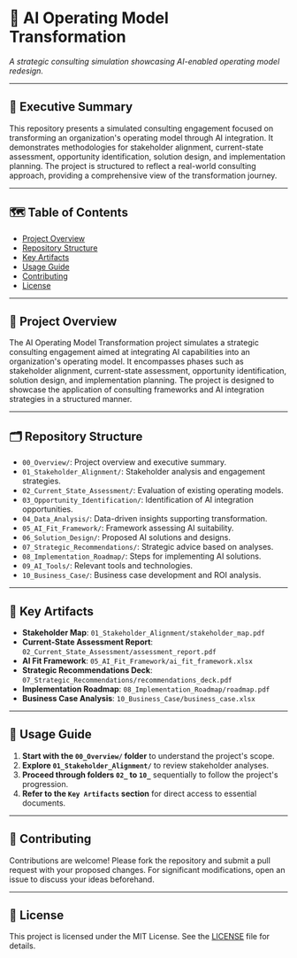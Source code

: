 # 🧠 AI Operating Model Transformation

*A strategic consulting simulation showcasing AI-enabled operating model redesign.*

---

## 📌 Executive Summary

This repository presents a simulated consulting engagement focused on transforming an organization's operating model through AI integration. It demonstrates methodologies for stakeholder alignment, current-state assessment, opportunity identification, solution design, and implementation planning. The project is structured to reflect a real-world consulting approach, providing a comprehensive view of the transformation journey.

---

## 🗺️ Table of Contents

- [Project Overview](#project-overview)
- [Repository Structure](#repository-structure)
- [Key Artifacts](#key-artifacts)
- [Usage Guide](#usage-guide)
- [Contributing](#contributing)
- [License](#license)

---

## 📖 Project Overview

The AI Operating Model Transformation project simulates a strategic consulting engagement aimed at integrating AI capabilities into an organization's operating model. It encompasses phases such as stakeholder alignment, current-state assessment, opportunity identification, solution design, and implementation planning. The project is designed to showcase the application of consulting frameworks and AI integration strategies in a structured manner.

---

## 🗂️ Repository Structure

- `00_Overview/`: Project overview and executive summary.
- `01_Stakeholder_Alignment/`: Stakeholder analysis and engagement strategies.
- `02_Current_State_Assessment/`: Evaluation of existing operating models.
- `03_Opportunity_Identification/`: Identification of AI integration opportunities.
- `04_Data_Analysis/`: Data-driven insights supporting transformation.
- `05_AI_Fit_Framework/`: Framework assessing AI suitability.
- `06_Solution_Design/`: Proposed AI solutions and designs.
- `07_Strategic_Recommendations/`: Strategic advice based on analyses.
- `08_Implementation_Roadmap/`: Steps for implementing AI solutions.
- `09_AI_Tools/`: Relevant tools and technologies.
- `10_Business_Case/`: Business case development and ROI analysis.

---

## 📌 Key Artifacts

- **Stakeholder Map**: `01_Stakeholder_Alignment/stakeholder_map.pdf`
- **Current-State Assessment Report**: `02_Current_State_Assessment/assessment_report.pdf`
- **AI Fit Framework**: `05_AI_Fit_Framework/ai_fit_framework.xlsx`
- **Strategic Recommendations Deck**: `07_Strategic_Recommendations/recommendations_deck.pdf`
- **Implementation Roadmap**: `08_Implementation_Roadmap/roadmap.pdf`
- **Business Case Analysis**: `10_Business_Case/business_case.xlsx`

---

## 🚀 Usage Guide

1. **Start with the `00_Overview/` folder** to understand the project's scope.
2. **Explore `01_Stakeholder_Alignment/`** to review stakeholder analyses.
3. **Proceed through folders `02_` to `10_`** sequentially to follow the project's progression.
4. **Refer to the `Key Artifacts` section** for direct access to essential documents.

---

## 🤝 Contributing

Contributions are welcome! Please fork the repository and submit a pull request with your proposed changes. For significant modifications, open an issue to discuss your ideas beforehand.

---

## 📝 License

This project is licensed under the MIT License. See the [LICENSE](../LICENSE) file for details.

